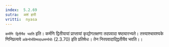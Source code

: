 ```yaml
---
index:  5.2.69
sutra:  अशं हारी
vritti:  nyasa
---
```


`कर्मणि द्वितीयैव भवति` इति। कर्मणि द्वितीयायां प्राप्तायां कृद्योगलक्षणा तदपवादा षष्ठ्यारभ्यते। तस्याश्चावश्यके णिनिप्रत्यये `अकेनोर्भविष्यदाधमर्ण्ययोः` (2.3.70) इति प्रतिषेधः। तेन निरपवादाद्द्वितीयैव भवति।।

